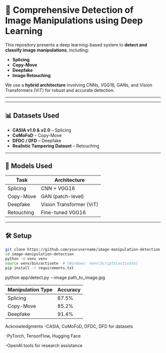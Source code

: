 # 🧠 Comprehensive Detection of Image Manipulations using Deep Learning

This repository presents a deep learning-based system to **detect and classify image manipulations**, including:

- **Splicing**
- **Copy-Move**
- **Deepfake**
- **Image Retouching**

We use a **hybrid architecture** involving CNNs, VGG16, GANs, and Vision Transformers (ViT) for robust and accurate detection.

---


---

## 📊 Datasets Used

- **CASIA v1.0 & v2.0** – Splicing
- **CoMoFoD** – Copy-Move
- **DFDC / DFD** – Deepfake
- **Realistic Tampering Dataset** – Retouching

---

## 🧠 Models Used

| Task          | Architecture             |
|---------------|---------------------------|
| Splicing      | CNN + VGG16               |
| Copy-Move     | GAN (patch-level)         |
| Deepfake      | Vision Transformer (ViT)  |
| Retouching    | Fine-tuned VGG16          |

---

## 🛠️ Setup

```bash
git clone https://github.com/yourusername/image-manipulation-detection.git
cd image-manipulation-detection
python -m venv venv
source venv/bin/activate  # (Windows: venv\Scripts\activate)
pip install -r requirements.txt
```
python app/detect.py --image path_to_image.jpg

| Manipulation Type | Accuracy |
| ----------------- | -------- |
| Splicing          | 87.5%    |
| Copy-Move         | 85.2%    |
| Deepfake          | 91.4%    |

Acknowledgments
-CASIA, CoMoFoD, DFDC, DFD for datasets

-PyTorch, TensorFlow, Hugging Face

-OpenAI tools for research assistance


